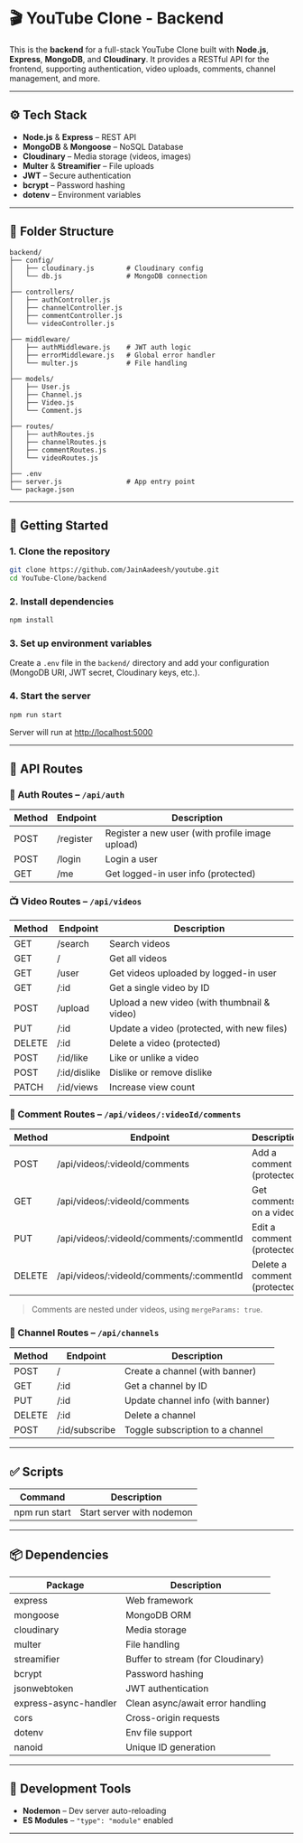 # 🎬 YouTube Clone - Backend

This is the **backend** for a full-stack YouTube Clone built with **Node.js**, **Express**, **MongoDB**, and **Cloudinary**. It provides a RESTful API for the frontend, supporting authentication, video uploads, comments, channel management, and more.


---

## ⚙️ Tech Stack

- **Node.js** & **Express** – REST API
- **MongoDB** & **Mongoose** – NoSQL Database
- **Cloudinary** – Media storage (videos, images)
- **Multer** & **Streamifier** – File uploads
- **JWT** – Secure authentication
- **bcrypt** – Password hashing
- **dotenv** – Environment variables

---

## 📁 Folder Structure

```
backend/
├── config/
│   ├── cloudinary.js        # Cloudinary config
│   └── db.js                # MongoDB connection
│
├── controllers/
│   ├── authController.js
│   ├── channelController.js
│   ├── commentController.js
│   └── videoController.js
│
├── middleware/
│   ├── authMiddleware.js    # JWT auth logic
│   ├── errorMiddleware.js   # Global error handler
│   └── multer.js            # File handling
│
├── models/
│   ├── User.js
│   ├── Channel.js
│   ├── Video.js
│   └── Comment.js
│
├── routes/
│   ├── authRoutes.js
│   ├── channelRoutes.js
│   ├── commentRoutes.js
│   └── videoRoutes.js
│
├── .env
├── server.js                # App entry point
└── package.json
```

---

## 🚀 Getting Started

### 1. Clone the repository

```bash
git clone https://github.com/JainAadeesh/youtube.git
cd YouTube-Clone/backend
```

### 2. Install dependencies

```bash
npm install
```

### 3. Set up environment variables

Create a `.env` file in the `backend/` directory and add your configuration (MongoDB URI, JWT secret, Cloudinary keys, etc.).

### 4. Start the server

```bash
npm run start
```

Server will run at [http://localhost:5000](http://localhost:5000)

---

## 🔌 API Routes

### 🔐 Auth Routes – `/api/auth`

| Method | Endpoint    | Description                                      |
|--------|-------------|--------------------------------------------------|
| POST   | /register   | Register a new user (with profile image upload)  |
| POST   | /login      | Login a user                                     |
| GET    | /me         | Get logged-in user info (protected)              |

### 📺 Video Routes – `/api/videos`

| Method | Endpoint      | Description                                         |
|--------|---------------|-----------------------------------------------------|
| GET    | /search       | Search videos                                       |
| GET    | /             | Get all videos                                      |
| GET    | /user         | Get videos uploaded by logged-in user               |
| GET    | /:id          | Get a single video by ID                            |
| POST   | /upload       | Upload a new video (with thumbnail & video)         |
| PUT    | /:id          | Update a video (protected, with new files)          |
| DELETE | /:id          | Delete a video (protected)                          |
| POST   | /:id/like     | Like or unlike a video                              |
| POST   | /:id/dislike  | Dislike or remove dislike                           |
| PATCH  | /:id/views    | Increase view count                                 |

### 💬 Comment Routes – `/api/videos/:videoId/comments`

| Method | Endpoint                                   | Description                    |
|--------|--------------------------------------------|--------------------------------|
| POST   | /api/videos/:videoId/comments              | Add a comment (protected)      |
| GET    | /api/videos/:videoId/comments              | Get comments on a video        |
| PUT    | /api/videos/:videoId/comments/:commentId   | Edit a comment (protected)     |
| DELETE | /api/videos/:videoId/comments/:commentId   | Delete a comment (protected)   |

> Comments are nested under videos, using `mergeParams: true`.

### 📡 Channel Routes – `/api/channels`

| Method | Endpoint         | Description                              |
|--------|------------------|------------------------------------------|
| POST   | /                | Create a channel (with banner)           |
| GET    | /:id             | Get a channel by ID                      |
| PUT    | /:id             | Update channel info (with banner)        |
| DELETE | /:id             | Delete a channel                         |
| POST   | /:id/subscribe   | Toggle subscription to a channel         |

---

## ✅ Scripts

| Command         | Description                |
|-----------------|---------------------------|
| npm run start   | Start server with nodemon |

---

## 📦 Dependencies

| Package                | Description                        |
|------------------------|------------------------------------|
| express                | Web framework                      |
| mongoose               | MongoDB ORM                        |
| cloudinary             | Media storage                      |
| multer                 | File handling                      |
| streamifier            | Buffer to stream (for Cloudinary)  |
| bcrypt                 | Password hashing                   |
| jsonwebtoken           | JWT authentication                 |
| express-async-handler  | Clean async/await error handling   |
| cors                   | Cross-origin requests              |
| dotenv                 | Env file support                   |
| nanoid                 | Unique ID generation               |

---

## 🧪 Development Tools

- **Nodemon** – Dev server auto-reloading
- **ES Modules** – `"type": "module"` enabled

---


